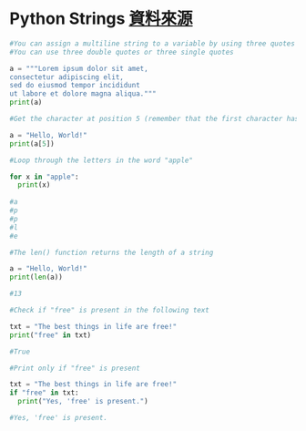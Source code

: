 # Python Strings [資料來源](https://www.w3schools.com/python/python_strings.asp)



```python
#You can assign a multiline string to a variable by using three quotes
#You can use three double quotes or three single quotes

a = """Lorem ipsum dolor sit amet,
consectetur adipiscing elit,
sed do eiusmod tempor incididunt
ut labore et dolore magna aliqua."""
print(a)
```

```python
#Get the character at position 5 (remember that the first character has the position 0)

a = "Hello, World!"
print(a[5])
```

```python
#Loop through the letters in the word "apple"

for x in "apple":
  print(x)
  
#a
#p
#p
#l
#e
```
```python
#The len() function returns the length of a string

a = "Hello, World!"
print(len(a))

#13
```
```python
#Check if "free" is present in the following text 

txt = "The best things in life are free!"
print("free" in txt)

#True
```
```python
#Print only if "free" is present

txt = "The best things in life are free!"
if "free" in txt:
  print("Yes, 'free' is present.")

#Yes, 'free' is present.
